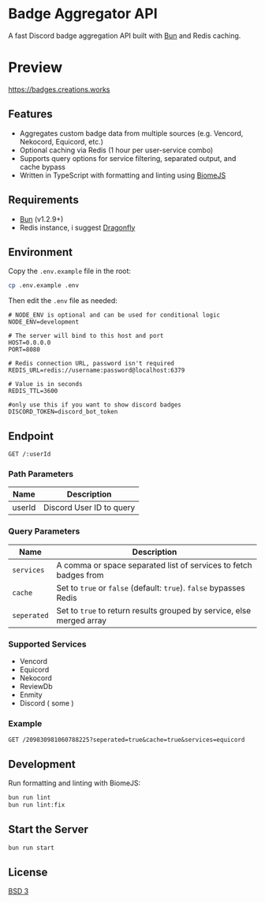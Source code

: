 # Badge Aggregator API

A fast Discord badge aggregation API built with [Bun](https://bun.sh) and Redis caching.

# Preview
https://badges.creations.works

## Features

- Aggregates custom badge data from multiple sources (e.g. Vencord, Nekocord, Equicord, etc.)
- Optional caching via Redis (1 hour per user-service combo)
- Supports query options for service filtering, separated output, and cache bypass
- Written in TypeScript with formatting and linting using [BiomeJS](https://biomejs.dev)

## Requirements

- [Bun](https://bun.sh) (v1.2.9+)
- Redis instance, i suggest [Dragonfly](https://www.dragonflydb.io/)

## Environment

Copy the `.env.example` file in the root:

```bash
cp .env.example .env
```

Then edit the `.env` file as needed:

```env
# NODE_ENV is optional and can be used for conditional logic
NODE_ENV=development

# The server will bind to this host and port
HOST=0.0.0.0
PORT=8080

# Redis connection URL, password isn't required
REDIS_URL=redis://username:password@localhost:6379

# Value is in seconds
REDIS_TTL=3600

#only use this if you want to show discord badges
DISCORD_TOKEN=discord_bot_token
```

## Endpoint

```http
GET /:userId
```

### Path Parameters

| Name    | Description              |
|---------|--------------------------|
| userId  | Discord User ID to query |

### Query Parameters

| Name         | Description                                                              |
|--------------|--------------------------------------------------------------------------|
| `services`   | A comma or space separated list of services to fetch badges from         |
| `cache`      | Set to `true` or `false` (default: `true`). `false` bypasses Redis |
| `seperated`  | Set to `true` to return results grouped by service, else merged array  |

### Supported Services

- Vencord
- Equicord
- Nekocord
- ReviewDb
- Enmity
- Discord ( some )

### Example

```http
GET /209830981060788225?seperated=true&cache=true&services=equicord
```

## Development

Run formatting and linting with BiomeJS:

```bash
bun run lint
bun run lint:fix
```

## Start the Server

```bash
bun run start
```

## License
[BSD 3](LICENSE)
